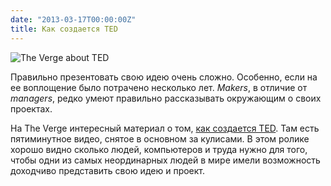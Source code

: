 ```yaml
---
date: "2013-03-17T00:00:00Z"
title: Как создается TED
---
```


![The Verge about TED](/img/posts/ted.jpg)

Правильно презентовать свою идею очень сложно. Особенно, если на ее воплощение было потрачено несколько лет. _Makers_, в отличие от _managers_, редко умеют правильно рассказывать окружающим о своих проектах. 

На The Verge интересный материал о том, [как создается TED](http://www.theverge.com/2013/3/5/4061684/inside-ted-the-smartest-bubble-in-the-world). Там есть пятиминутное видео, снятое в основном за кулисами. В этом ролике хорошо видно сколько людей, компьютеров и труда нужно для того, чтобы одни из самых неординарных людей в мире имели возможность доходчиво представить свою идею и проект.
